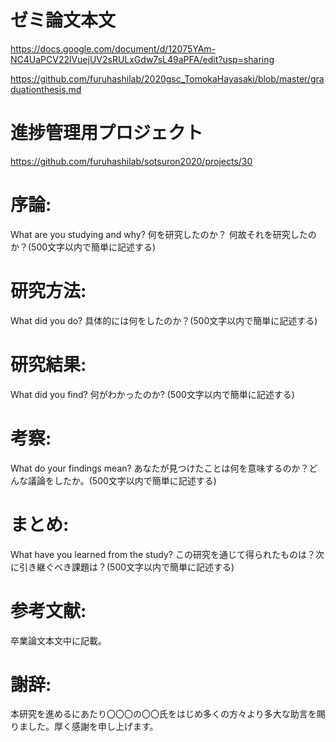 
# ゼミ論文本文

https://docs.google.com/document/d/12075YAm-NC4UaPCV22lVuejUV2sRULxGdw7sL49aPFA/edit?usp=sharing

https://github.com/furuhashilab/2020gsc_TomokaHayasaki/blob/master/graduationthesis.md

# 進捗管理用プロジェクト

https://github.com/furuhashilab/sotsuron2020/projects/30
# 序論:
What are you studying and why? 何を研究したのか？ 何故それを研究したのか？(500文字以内で簡単に記述する)

# 研究方法:
What did you do? 具体的には何をしたのか？(500文字以内で簡単に記述する)

# 研究結果:
What did you find? 何がわかったのか? (500文字以内で簡単に記述する)

# 考察:
What do your findings mean? あなたが見つけたことは何を意味するのか？どんな議論をしたか。(500文字以内で簡単に記述する)

# まとめ:
What have you learned from the study? この研究を通じて得られたものは？次に引き継ぐべき課題は？(500文字以内で簡単に記述する)

# 参考文献:
卒業論文本文中に記載。

# 謝辞:
本研究を進めるにあたり〇〇〇の〇〇氏をはじめ多くの方々より多大な助言を賜りました。厚く感謝を申し上げます。
